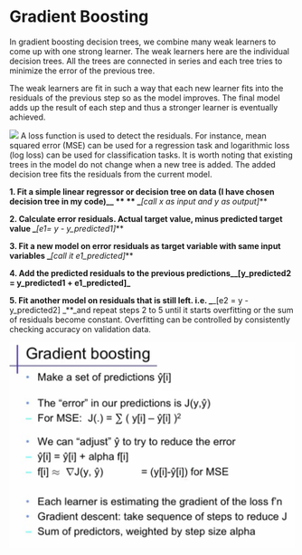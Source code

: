 # Gradient Boosting

In gradient boosting decision trees, we combine many weak learners to come up with one strong learner. The weak learners here are the individual decision trees.
All the trees are connected in series and each tree tries to minimize the error of the previous tree.

The weak learners are fit in such a way that each new learner fits into the residuals of the previous step so as the model improves. The final model adds up the result of each step and thus a stronger learner is eventually achieved.

![](RackMultipart20210328-4-1sob42i_html_e93d756c14df80ba.gif)
A loss function is used to detect the residuals. For instance, mean squared error (MSE) can be used for a regression task and logarithmic loss (log loss) can be used for classification tasks. It is worth noting that existing trees in the model do not change when a new tree is added. The added decision tree fits the residuals from the current model.

**1. Fit a simple linear regressor or decision tree on data (I have chosen decision tree in my code)__ ** ** _**_[call x as input and y as output]_**

**2. Calculate error residuals. Actual target value, minus predicted target value _**_[e1= y - y\_predicted1]_**

**3. Fit a new model on error residuals as target variable with same input variables _**_[call it e1\_predicted]_**

**4. Add the predicted residuals to the previous predictions__[y\_predicted2 = y\_predicted1 + e1\_predicted]_**

**5. Fit another model on residuals that is still left. i.e. _**_[e2 = y - y\_predicted2] _**_and repeat steps 2 to 5 until it starts overfitting or the sum of residuals become constant. Overfitting can be controlled by consistently checking accuracy on validation data.

![](../Images/GBM_algorithm.jpg)

